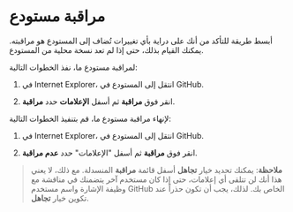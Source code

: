 # مراقبة مستودع

أبسط طريقة للتأكد من أنك على دراية بأي تغييرات تُضاف إلى المستودع هو مراقبته. يمكنك القيام بذلك، حتى إذا لم تعد نسخة محلية من المستودع.

لمراقبة مستودع ما، نفذ الخطوات التالية:

1.  في Internet Explorer، انتقل إلى المستودع في GitHub.

2.  انقر فوق **مراقبة** ثم أسفل **الإعلامات** حدد **مراقبة**.

لإنهاء مراقبة مستودع ما، قم بتنفيذ الخطوات التالية:

1.  في Internet Explorer، انتقل إلى المستودع في GitHub.

2.  انقر فوق **مراقبة** ثم أسفل "الإعلامات" حدد **عدم مراقبة**.

> **ملاحظة**: يمكنك تحديد خيار **تجاهل** أسفل قائمة **مراقبة** المنسدلة. مع ذلك، لا يعني هذا أنك لن تتلقى أي إعلامات، حتى إذا كان مستخدم آخر يتضمنك في مناقشة مع وظيفة الإشارة واسم مستخدم GitHub الخاص بك. لذلك، يجب أن تكون حذراً عند تكوين خيار **تجاهل**.
